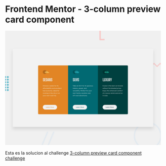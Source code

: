 # Frontend Mentor - 3-column preview card component

![Design preview for the 3-column preview card component coding challenge](./design/desktop-preview.jpg)

Esta es la solucion al challenge [3-column preview card component challenge](https://hugoorlando-3column-card.netlify.app/)
